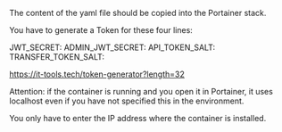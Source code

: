 The content of the yaml file should be copied into the Portainer stack.

You have to generate a Token for these four lines:

JWT_SECRET:
ADMIN_JWT_SECRET:
API_TOKEN_SALT:
TRANSFER_TOKEN_SALT:

https://it-tools.tech/token-generator?length=32

Attention: if the container is running and you open it in Portainer, it uses localhost even if you have not specified this in the environment.


You only have to enter the IP address where the container is installed.
